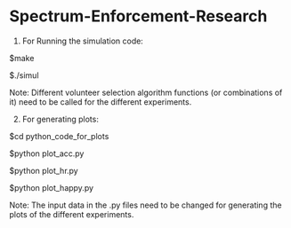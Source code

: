 # Spectrum-Enforcement-Research

1) For Running the simulation code:


$make

$./simul

Note: Different volunteer selection algorithm functions (or combinations of it) need to be called for the different experiments. 
 
2) For generating plots:

$cd python_code_for_plots

$python plot_acc.py

$python plot_hr.py

$python plot_happy.py

Note: The input data in the .py files need to be changed for generating the plots of the different experiments. 

